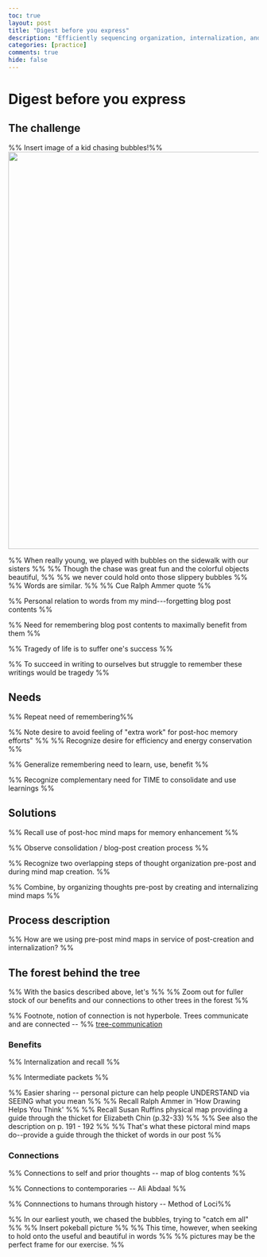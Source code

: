 ```yaml
---
toc: true
layout: post
title: "Digest before you express"
description: "Efficiently sequencing organization, internalization, and expression"
categories: [practice]
comments: true
hide: false
---
```


# Digest before you express


## The challenge
%% Insert image of a kid chasing bubbles!%%
<img src="{{ site.baseurl }}/images/" width="800px">


%% When really young, we played with bubbles on the sidewalk with our sisters %%
%% Though the chase was great fun and the colorful objects beautiful, %%
%% we never could hold onto those slippery bubbles %%
%% Words are similar. %%
%% Cue Ralph Ammer quote %%

%% Personal relation to words from my mind---forgetting blog post contents %%

%% Need for remembering blog post contents to maximally benefit from them %%

%% Tragedy of life is to suffer one's success %%

%% To succeed in writing to ourselves but struggle to remember these writings would be tragedy %%


## Needs

%% Repeat need of remembering%%

%% Note desire to avoid feeling of "extra work" for post-hoc memory efforts" %%
%% Recognize desire for efficiency and energy conservation  %%

%% Generalize remembering need to learn, use, benefit %%

%% Recognize complementary need for TIME to consolidate and use learnings %%


## Solutions

%% Recall use of post-hoc mind maps for memory enhancement %%

%% Observe consolidation / blog-post creation process %%

%% Recognize two overlapping steps of thought organization pre-post and during mind map creation. %%

%% Combine, by organizing thoughts pre-post by creating and internalizing mind maps %%


## Process description

%% How are we using pre-post mind maps in service of post-creation and internalization? %%



## The forest behind the tree

%% With the basics described above, let's %%
%% Zoom out for fuller stock of our benefits and our connections to other trees in the forest %%

%% Footnote, notion of connection is not hyperbole. Trees communicate and are connected -- %%
[tree-communication](https://www.npr.org/sections/health-shots/2021/05/04/993430007/trees-talk-to-each-other-mother-tree-ecologist-hears-lessons-for-people-too)


### Benefits

%% Internalization and recall %%

%% Intermediate packets %%

%% Easier sharing -- personal picture can  help people UNDERSTAND via SEEING what you mean  %%
%% Recall Ralph Ammer in 'How Drawing Helps You Think' %%
%% Recall Susan Ruffins physical map providing a guide through the thicket for Elizabeth Chin (p.32-33) %%
%% See also the description on p. 191 - 192 %%
%% That's what these pictoral mind maps do--provide a guide through the thicket of words in our post %%


### Connections

%% Connections to self and prior thoughts -- map of blog contents %%

%% Connections to contemporaries -- Ali Abdaal %%

%% Connnections to humans through history -- Method of Loci%%


%% In our earliest youth, we chased the bubbles, trying to "catch em all" %%
%% Insert pokeball picture %%
%% This time, however, when seeking to hold onto the useful and beautiful in words %%
%% pictures may be the perfect frame for our exercise. %%